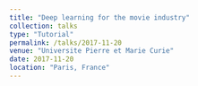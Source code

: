 ```yaml
---
title: "Deep learning for the movie industry"
collection: talks
type: "Tutorial"
permalink: /talks/2017-11-20
venue: "Universite Pierre et Marie Curie"
date: 2017-11-20
location: "Paris, France"
---
```

